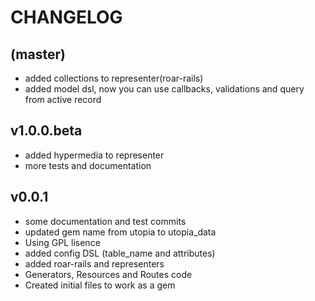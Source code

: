 # CHANGELOG

## (master)
* added collections to representer(roar-rails) 
* added model dsl, now you can use callbacks, validations and query from active record

## v1.0.0.beta 
* added hypermedia to representer 
* more tests and documentation

## v0.0.1 
* some documentation and test commits 
* updated gem name from utopia to utopia_data
* Using GPL lisence 
* added config DSL (table_name and attributes)
* added roar-rails and representers
* Generators, Resources and Routes code
* Created initial files to work as a gem